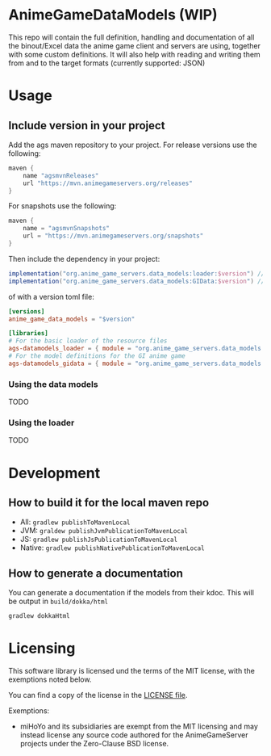 # AnimeGameDataModels (WIP)

This repo will contain the full definition, handling and documentation of all the binout/Excel data the anime game client and servers are using, together with some custom definitions.
It will also help with reading and writing them from and to the target formats (currently supported: JSON)

Usage
=====

## Include version in your project
Add the ags maven repository to your project. 
For release versions use the following:
```groovy
maven {
    name "agsmvnReleases"
    url "https://mvn.animegameservers.org/releases"
}
```

For snapshots use the following:
```groovy
maven {
    name = "agsmvnSnapshots"
    url = "https://mvn.animegameservers.org/snapshots"
}
```

Then include the dependency in your project:
```groovy
implementation("org.anime_game_servers.data_models:loader:$version") // For the basic loader of the resource files
implementation("org.anime_game_servers.data_models:GIData:$version") // For the model definitions for the GI anime game
```
of with a version toml file:
```toml
[versions]
anime_game_data_models = "$version"

[libraries]
# For the basic loader of the resource files
ags-datamodels_loader = { module = "org.anime_game_servers.data_models:loader", version.ref = "anime_game_data_models" }
# For the model definitions for the GI anime game
ags-datamodels_gidata = { module = "org.anime_game_servers.data_models:GIData ", version.ref = "anime_game_data_models" }
```

### Using the data models
TODO

### Using the loader
TODO


Development
=====

## How to build it for the local maven repo
* All:    `gradlew publishToMavenLocal`
* JVM:    `graldew publishJvmPublicationToMavenLocal`
* JS:     `gradlew publishJsPublicationToMavenLocal`
* Native: `gradlew publishNativePublicationToMavenLocal`

## How to generate a documentation
You can generate a documentation if the models from their kdoc.
This will be output in `build/dokka/html`
```sh
gradlew dokkaHtml
```

Licensing
=====

This software library is licensed und the terms of the MIT license, with the exemptions noted below.

You can find a copy of the license in the [LICENSE file](LICENSE).

Exemptions:
* miHoYo and its subsidiaries are exempt from the MIT licensing and may instead license any source code authored for the AnimeGameServer projects under the Zero-Clause BSD license.
